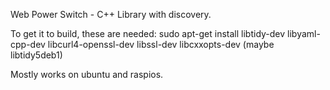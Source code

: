 Web Power Switch - C++ Library
with discovery.

To get it to build, these are needed:
sudo apt-get install libtidy-dev libyaml-cpp-dev libcurl4-openssl-dev libssl-dev libcxxopts-dev
(maybe libtidy5deb1)

Mostly works on ubuntu and raspios.
